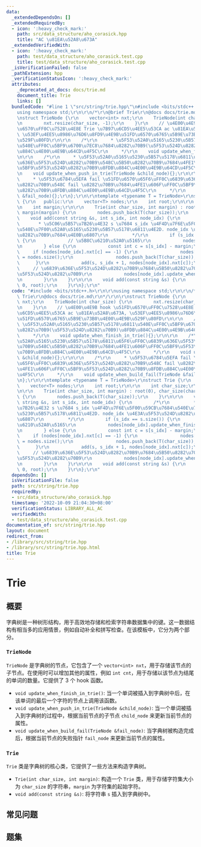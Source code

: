 ```yaml
---
data:
  _extendedDependsOn: []
  _extendedRequiredBy:
  - icon: ':heavy_check_mark:'
    path: src/data_structure/aho_corasick.hpp
    title: "AC \u81EA\u52A8\u673A"
  _extendedVerifiedWith:
  - icon: ':heavy_check_mark:'
    path: test/data_structure/aho_corasick.test.cpp
    title: test/data_structure/aho_corasick.test.cpp
  _isVerificationFailed: false
  _pathExtension: hpp
  _verificationStatusIcon: ':heavy_check_mark:'
  attributes:
    _deprecated_at_docs: docs/trie.md
    document_title: Trie
    links: []
  bundledCode: "#line 1 \"src/string/trie.hpp\"\n#include <bits/stdc++.h>\r\n\r\n\
    using namespace std;\r\n\r\n/*\r\n@brief Trie\r\n@docs docs/trie.md\r\n*/\r\n\r\
    \nstruct TrieNode {\r\n    vector<int> nxt;\r\n    TrieNode(int char_size) {\r\
    \n        nxt.resize(char_size, -1);\r\n    }\r\n    // \u4E00\u4E9B hook \u51FD\
    \u6570\uFF0C\u7528\u4E8E Trie \u7B97\u6CD5\u4EE5\u53CA ac \u81EA\u52A8\u673A,\
    \ \u53EF\u4EE5\u8986\u76D6\u8FD9\u4E9B\u51FD\u6570\u6765\u5B9E\u73B0\u4E00\u4E9B\
    \u529F\u80FD\r\n\r\n    /*\r\n     * \u5F53\u52A0\u5165\u5230\u5B57\u5178\u6811\
    \u540E\uFF0C\u5BF9\u6700\u7EC8\u7684\u8282\u70B9(\u5F53\u524D\u8282\u70B9)\u8FDB\
    \u884C\u4E00\u4E9B\u64CD\u4F5C\r\n     */\r\n    void update_when_finish_in_trie(){};\r\
    \n\r\n    /*\r\n     * \u5F53\u52A0\u5165\u5230\u5B57\u5178\u6811\u65F6\uFF0C\u6839\
    \u636E\u5F53\u524D\u8282\u70B9\u548C\u5B50\u8282\u70B9\u7684\u4FE1\u606F\uFF0C\
    \u5BF9\u5F53\u524D\u8282\u70B9\u8FDB\u884C\u4E00\u4E9B\u64CD\u4F5C\r\n     */\r\
    \n    void update_when_push_in_trie(TrieNode &child_node){};\r\n\r\n    /*\r\n\
    \     * \u5F53\u6784\u5EFA fail \u51FD\u6570\u65F6\uFF0C\u6839\u636E\u5F53\u524D\
    \u8282\u70B9\u548C fail \u8282\u70B9\u7684\u4FE1\u606F\uFF0C\u5BF9\u5F53\u524D\
    \u8282\u70B9\u8FDB\u884C\u4E00\u4E9B\u64CD\u4F5C\r\n     */\r\n    void update_when_build_fail(TrieNode\
    \ &fail_node){};\r\n};\r\n\r\ntemplate <typename T = TrieNode>\r\nstruct Trie\
    \ {\r\n   public:\r\n    vector<T> nodes;\r\n    int root;\r\n\r\n    int char_size;\r\
    \n    int margin;\r\n\r\n    Trie(int char_size, int margin) : root(0), char_size(char_size),\
    \ margin(margin) {\r\n        nodes.push_back(T(char_size));\r\n    }\r\n\r\n\
    \    void add(const string &s, int s_idx, int node_idx) {\r\n        /*\r\n  \
    \       * \u5C06\u5B57\u7B26\u4E32 s \u7684 s_idx \u4F4D\u7F6E\u5F00\u59CB\u7684\
    \u540E\u7F00\u52A0\u5165\u5230\u5B57\u5178\u6811\u4E2D. node_idx \u4E3A\u5F53\u524D\
    \u8282\u70B9\u7684\u4E0B\u6807\r\n         */\r\n        if (s_idx == s.size())\
    \ {\r\n            // \u5B8C\u6210\u52A0\u5165\r\n            nodes[node_idx].update_when_finish_in_trie();\r\
    \n        } else {\r\n            const int c = s[s_idx] - margin;\r\n       \
    \     if (nodes[node_idx].nxt[c] == -1) {\r\n                nodes[node_idx].nxt[c]\
    \ = nodes.size();\r\n                nodes.push_back(T(char_size));\r\n      \
    \      }\r\n            add(s, s_idx + 1, nodes[node_idx].nxt[c]);\r\n       \
    \     // \u6839\u636E\u5F53\u524D\u8282\u70B9\u7684\u5B50\u8282\u70B9\u66F4\u65B0\
    \u5F53\u524D\u8282\u70B9\r\n            nodes[node_idx].update_when_push_in_trie(nodes[nodes[node_idx].nxt[c]]);\r\
    \n        }\r\n    }\r\n\r\n    void add(const string &s) {\r\n        add(s,\
    \ 0, root);\r\n    }\r\n};\r\n"
  code: "#include <bits/stdc++.h>\r\n\r\nusing namespace std;\r\n\r\n/*\r\n@brief\
    \ Trie\r\n@docs docs/trie.md\r\n*/\r\n\r\nstruct TrieNode {\r\n    vector<int>\
    \ nxt;\r\n    TrieNode(int char_size) {\r\n        nxt.resize(char_size, -1);\r\
    \n    }\r\n    // \u4E00\u4E9B hook \u51FD\u6570\uFF0C\u7528\u4E8E Trie \u7B97\
    \u6CD5\u4EE5\u53CA ac \u81EA\u52A8\u673A, \u53EF\u4EE5\u8986\u76D6\u8FD9\u4E9B\
    \u51FD\u6570\u6765\u5B9E\u73B0\u4E00\u4E9B\u529F\u80FD\r\n\r\n    /*\r\n     *\
    \ \u5F53\u52A0\u5165\u5230\u5B57\u5178\u6811\u540E\uFF0C\u5BF9\u6700\u7EC8\u7684\
    \u8282\u70B9(\u5F53\u524D\u8282\u70B9)\u8FDB\u884C\u4E00\u4E9B\u64CD\u4F5C\r\n\
    \     */\r\n    void update_when_finish_in_trie(){};\r\n\r\n    /*\r\n     * \u5F53\
    \u52A0\u5165\u5230\u5B57\u5178\u6811\u65F6\uFF0C\u6839\u636E\u5F53\u524D\u8282\
    \u70B9\u548C\u5B50\u8282\u70B9\u7684\u4FE1\u606F\uFF0C\u5BF9\u5F53\u524D\u8282\
    \u70B9\u8FDB\u884C\u4E00\u4E9B\u64CD\u4F5C\r\n     */\r\n    void update_when_push_in_trie(TrieNode\
    \ &child_node){};\r\n\r\n    /*\r\n     * \u5F53\u6784\u5EFA fail \u51FD\u6570\
    \u65F6\uFF0C\u6839\u636E\u5F53\u524D\u8282\u70B9\u548C fail \u8282\u70B9\u7684\
    \u4FE1\u606F\uFF0C\u5BF9\u5F53\u524D\u8282\u70B9\u8FDB\u884C\u4E00\u4E9B\u64CD\
    \u4F5C\r\n     */\r\n    void update_when_build_fail(TrieNode &fail_node){};\r\
    \n};\r\n\r\ntemplate <typename T = TrieNode>\r\nstruct Trie {\r\n   public:\r\n\
    \    vector<T> nodes;\r\n    int root;\r\n\r\n    int char_size;\r\n    int margin;\r\
    \n\r\n    Trie(int char_size, int margin) : root(0), char_size(char_size), margin(margin)\
    \ {\r\n        nodes.push_back(T(char_size));\r\n    }\r\n\r\n    void add(const\
    \ string &s, int s_idx, int node_idx) {\r\n        /*\r\n         * \u5C06\u5B57\
    \u7B26\u4E32 s \u7684 s_idx \u4F4D\u7F6E\u5F00\u59CB\u7684\u540E\u7F00\u52A0\u5165\
    \u5230\u5B57\u5178\u6811\u4E2D. node_idx \u4E3A\u5F53\u524D\u8282\u70B9\u7684\u4E0B\
    \u6807\r\n         */\r\n        if (s_idx == s.size()) {\r\n            // \u5B8C\
    \u6210\u52A0\u5165\r\n            nodes[node_idx].update_when_finish_in_trie();\r\
    \n        } else {\r\n            const int c = s[s_idx] - margin;\r\n       \
    \     if (nodes[node_idx].nxt[c] == -1) {\r\n                nodes[node_idx].nxt[c]\
    \ = nodes.size();\r\n                nodes.push_back(T(char_size));\r\n      \
    \      }\r\n            add(s, s_idx + 1, nodes[node_idx].nxt[c]);\r\n       \
    \     // \u6839\u636E\u5F53\u524D\u8282\u70B9\u7684\u5B50\u8282\u70B9\u66F4\u65B0\
    \u5F53\u524D\u8282\u70B9\r\n            nodes[node_idx].update_when_push_in_trie(nodes[nodes[node_idx].nxt[c]]);\r\
    \n        }\r\n    }\r\n\r\n    void add(const string &s) {\r\n        add(s,\
    \ 0, root);\r\n    }\r\n};\r\n"
  dependsOn: []
  isVerificationFile: false
  path: src/string/trie.hpp
  requiredBy:
  - src/data_structure/aho_corasick.hpp
  timestamp: '2022-10-09 21:04:30+08:00'
  verificationStatus: LIBRARY_ALL_AC
  verifiedWith:
  - test/data_structure/aho_corasick.test.cpp
documentation_of: src/string/trie.hpp
layout: document
redirect_from:
- /library/src/string/trie.hpp
- /library/src/string/trie.hpp.html
title: Trie
---
```

# Trie

## 概要
字典树是一种树形结构，用于高效地存储和检索字符串数据集中的键。这一数据结构有相当多的应用情景，例如自动补全和拼写检查。在该模板中，它分为两个部分。
### `TrieNode`
`TrieNode` 是字典树的节点，它包含了一个 `vector<int> nxt`，用于存储该节点的子节点。在使用时可以增加其他的属性，例如 `int cnt`，用于存储以该节点为结尾的单词的数量。它提供了 3 个 hook 函数。
- `void update_when_finish_in_trie()`: 当一个单词被插入到字典树中后，在该单词的最后一个字符的节点上调用该函数。
- `void update_when_push_in_trie(TrieNode &child_node)`: 当一个单词被插入到字典树的过程中，根据当前节点的子节点 `child_node` 来更新当前节点的属性。
- `void update_when_build_fail(TrieNode &fail_node)`: 当字典树被构造完成后，根据当前节点的失败指针 `fail_node` 来更新当前节点的属性。

### `Trie`
`Trie` 类是字典树的核心类，它提供了一些方法来构造字典树。
- `Trie(int char_size, int margin)`: 构造一个 `Trie` 类，用于存储字符集大小为 `char_size` 的字符串，`margin` 为字符集的起始字符。
- `void add(const string &s)`: 将字符串 `s` 插入到字典树中。

## 常见问题

## 题集